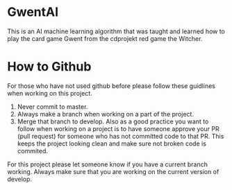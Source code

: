 # GwentAI
This is an AI machine learning algorithm that was taught and learned how to play the card game Gwent from the cdprojekt red game the Witcher.

# How to Github
For those who have not used github before please follow these guidlines when working on this project.
  1. Never commit to master.
  2. Always make a branch when working on a part of the project.
  3. Merge that branch to develop.
Also as a good practice you want to follow when working on a project is to have someone approve your PR (pull request) for someone who has not committed code to that PR. This keeps the project looking clean and make sure not broken code is commited.

For this project please let someone know if you have a current branch working. Always make sure that you are working on the current version of develop.
